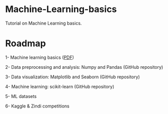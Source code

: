 # Machine-Learning-basics
Tutorial on Machine Learning basics.

# Roadmap
1- Machine learning basics ([PDF](https://courses.edx.org/asset-v1:ColumbiaX+CSMM.101x+1T2017+type@asset+block@AI_edx_ml_5.1intro.pdf))

2- Data preprocessing and analysis: Numpy and Pandas (GitHub repository)

3- Data visualization: Matplotlib and Seaborn (GitHub repository)

4- Machine learning: scikit-learn (GitHub repository)

5- ML datasets

6- Kaggle & Zindi competitions
